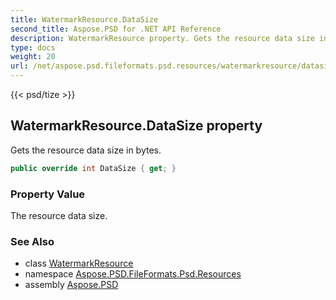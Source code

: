 ```yaml
---
title: WatermarkResource.DataSize
second_title: Aspose.PSD for .NET API Reference
description: WatermarkResource property. Gets the resource data size in bytes
type: docs
weight: 20
url: /net/aspose.psd.fileformats.psd.resources/watermarkresource/datasize/
---
```

{{< psd/tize >}}
## WatermarkResource.DataSize property

Gets the resource data size in bytes.

```csharp
public override int DataSize { get; }
```

### Property Value

The resource data size.

### See Also

* class [WatermarkResource](../)
* namespace [Aspose.PSD.FileFormats.Psd.Resources](../../watermarkresource/)
* assembly [Aspose.PSD](../../../)


